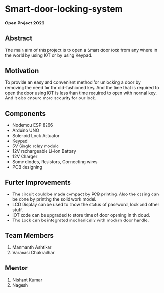 # Smart-door-locking-system

#### Open Project 2022

## Abstract

The main aim of this project is to open a Smart door lock from any where in the world by using IOT or by using Keypad.

## Motivation

To provide an easy and convenient method for unlocking a door by removing the need for thr old-fashioned key. And the time that is required to open the door using IOT is less than time required to open with normal key. And it also ensure more security for our lock.

## Components

* Nodemcu ESP 8266
* Arduino UNO
* Solenoid Lock Actuator
* Keypad
* 5V Single relay module
* 12V rechargeable Li-ion Battery
* 12V Charger
* Some diodes, Resistors, Connecting wires
* PCB designing

## Furter Improvements

* The circuit could be made compact by PCB printing. Also the casing can be done by printing the solid work model.
* LCD Display can be used to show the status of password, lock and other stuff.
* IOT code can be upgraded to store time of door opening in th cloud.
* The Lock can be integrated mechanically with modern door handle.

## Team Members

1. Manmanth Ashtikar
2. Varanasi Chakradhar

## Mentor

1. Nishant Kumar
2. Nagesh
